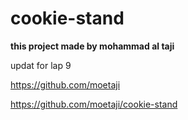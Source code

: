 # cookie-stand
**this project made by mohammad al taji**

updat for lap 9

https://github.com/moetaji 

https://github.com/moetaji/cookie-stand 